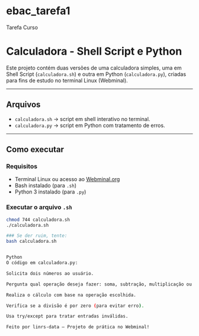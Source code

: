 # ebac_tarefa1
Tarefa Curso
# Calculadora - Shell Script e Python 

Este projeto contém duas versões de uma calculadora simples, uma em Shell Script (`calculadora.sh`) e outra em Python (`calculadora.py`), criadas para fins de estudo no terminal Linux (Webminal).

---

## Arquivos

- `calculadora.sh` → script em shell interativo no terminal.
- `calculadora.py` → script em Python com tratamento de erros.

---

## Como executar

### Requisitos

- Terminal Linux ou acesso ao [Webminal.org](https://www.webminal.org)
- Bash instalado (para `.sh`)
- Python 3 instalado (para `.py`)

### Executar o arquivo `.sh`

```bash
chmod 744 calculadora.sh
./calculadora.sh

### Se der ruim, tente:
bash calculadora.sh


Python
O código em calculadora.py:

Solicita dois números ao usuário.

Pergunta qual operação deseja fazer: soma, subtração, multiplicação ou divisão.

Realiza o cálculo com base na operação escolhida.

Verifica se a divisão é por zero (para evitar erro).

Usa try/except para tratar entradas inválidas.

Feito por linrs-data — Projeto de prática no Webminal!
